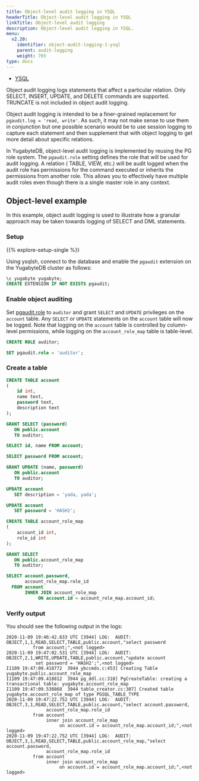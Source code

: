 ```yaml
---
title: Object-level audit logging in YSQL
headerTitle: Object-level audit logging in YSQL
linkTitle: Object-level audit logging
description: Object-level audit logging in YSQL.
menu:
  v2.20:
    identifier: object-audit-logging-1-ysql
    parent: audit-logging
    weight: 765
type: docs
---
```


<ul class="nav nav-tabs-alt nav-tabs-yb">
  <li >
    <a href="../object-audit-logging-ysql/" class="nav-link active">
      <i class="icon-postgres" aria-hidden="true"></i>
      YSQL
    </a>
  </li>
</ul>

Object audit logging logs statements that affect a particular relation. Only SELECT, INSERT, UPDATE, and DELETE commands are supported. TRUNCATE is not included in object audit logging.

Object audit logging is intended to be a finer-grained replacement for `pgaudit.log = 'read, write'`. As such, it may not make sense to use them in conjunction but one possible scenario would be to use session logging to capture each statement and then supplement that with object logging to get more detail about specific relations.

In YugabyteDB, object-level audit logging is implemented by reusing the PG role system. The `pgaudit.role` setting defines the role that will be used for audit logging. A relation ( TABLE, VIEW, etc.) will be audit logged when the audit role has permissions for the command executed or inherits the permissions from another role. This allows you to effectively have multiple audit roles even though there is a single master role in any context.

## Object-level example

In this example, object audit logging is used to illustrate how a granular approach may be taken towards logging of SELECT and DML statements.

### Setup

{{% explore-setup-single %}}

Using ysqlsh, connect to the database and enable the `pgaudit` extension on the YugabyteDB cluster as follows:

```sql
\c yugabyte yugabyte;
CREATE EXTENSION IF NOT EXISTS pgaudit;
```

### Enable object auditing

Set [pgaudit.role](https://github.com/pgaudit/pgaudit/blob/master/README.md#pgauditrole) to `auditor` and grant `SELECT` and `UPDATE` privileges on the `account` table. Any `SELECT` or `UPDATE` statements on the `account` table will now be logged. Note that logging on the `account` table is controlled by column-level permissions, while logging on the `account_role_map` table is table-level.

```sql
CREATE ROLE auditor;

SET pgaudit.role = 'auditor';
```

### Create a table

```sql
CREATE TABLE account
(
    id int,
    name text,
    password text,
    description text
);

GRANT SELECT (password)
   ON public.account
   TO auditor;

SELECT id, name FROM account;

SELECT password FROM account;

GRANT UPDATE (name, password)
   ON public.account
   TO auditor;

UPDATE account
   SET description = 'yada, yada';

UPDATE account
   SET password = 'HASH2';

CREATE TABLE account_role_map
(
    account_id int,
    role_id int
);

GRANT SELECT
   ON public.account_role_map
   TO auditor;

SELECT account.password,
       account_role_map.role_id
  FROM account
       INNER JOIN account_role_map
            ON account.id = account_role_map.account_id;
```

### Verify output

You should see the following output in the logs:

```output
2020-11-09 19:46:42.633 UTC [3944] LOG:  AUDIT: OBJECT,1,1,READ,SELECT,TABLE,public.account,"select password
          from account;",<not logged>
2020-11-09 19:47:02.531 UTC [3944] LOG:  AUDIT: OBJECT,2,1,WRITE,UPDATE,TABLE,public.account,"update account
           set password = 'HASH2';",<not logged>
I1109 19:47:09.418772  3944 ybccmds.c:453] Creating Table yugabyte.public.account_role_map
I1109 19:47:09.418812  3944 pg_ddl.cc:310] PgCreateTable: creating a transactional table: yugabyte.account_role_map
I1109 19:47:09.538868  3944 table_creator.cc:307] Created table yugabyte.account_role_map of type PGSQL_TABLE_TYPE
2020-11-09 19:47:22.752 UTC [3944] LOG:  AUDIT: OBJECT,3,1,READ,SELECT,TABLE,public.account,"select account.password,
               account_role_map.role_id
          from account
               inner join account_role_map
                    on account.id = account_role_map.account_id;",<not logged>
2020-11-09 19:47:22.752 UTC [3944] LOG:  AUDIT: OBJECT,3,1,READ,SELECT,TABLE,public.account_role_map,"select account.password,
               account_role_map.role_id
          from account
               inner join account_role_map
                    on account.id = account_role_map.account_id;",<not logged>
```
